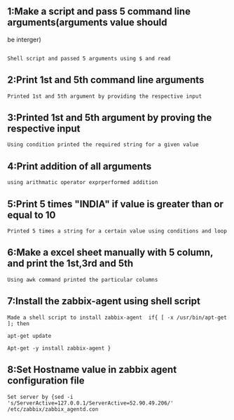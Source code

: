 ## 1:Make a script and pass 5 command line arguments(arguments value should
be interger)
```

Shell script and passed 5 arguments using $ and read
```
## 2:Print 1st and 5th command line arguments
```
Printed 1st and 5th argument by providing the respective input
```
## 3:Printed 1st and 5th argument by proving the respective input
```
Using condition printed the required string for a given value
```
## 4:Print addition of all arguments
```
using arithmatic operator exprperformed addition
```
## 5:Print 5 times "INDIA" if value is greater than or equal to 10
```
Printed 5 times a string for a certain value using conditions and loop
```
## 6:Make a excel sheet manually with 5 column, and print the 1st,3rd and 5th 
```
Using awk command printed the particular columns
```
## 7:Install the zabbix-agent using shell script
```
Made a shell script to install zabbix-agent  if{ [ -x /usr/bin/apt-get ]; then
                                                                       apt-get update
                                                                        Apt-get -y install zabbix-agent }
```
## 8:Set Hostname value in zabbix agent configuration file 
```
Set server by {sed -i 's/ServerActive=127.0.0.1/ServerActive=52.90.49.206/' /etc/zabbix/zabbix_agentd.con
```
